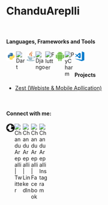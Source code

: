 # ChanduAreplli

<br/>

#### Languages, Frameworks and Tools

<img align="left" alt="Python" width="26px" src="https://raw.githubusercontent.com/github/explore/80688e429a7d4ef2fca1e82350fe8e3517d3494d/topics/python/python.png" />
<img align="left" alt="Dart" width="26px" src="https://lh3.googleusercontent.com/proxy/EHFxqXRWaRE7J4DGITnz71wwaJ6G2zA-kK3IoyX6ZxnaRPhJkTGfE7KQkPMaeK_4F067-K5-f1iZz6d7nPqujeZhuHfoeiVRMq548agc0Nr-PraGBBY" />
<img align="left" alt="Java" width="26px" src="https://raw.githubusercontent.com/github/explore/80688e429a7d4ef2fca1e82350fe8e3517d3494d/topics/java/java.png" />
<img align="left" alt="Django" width="26px" src="https://i0.wp.com/mariopeshev.com/wp-content/uploads/2010/05/1_1OBwwxzJksMv0YDD-XmyBw-e1536939901261.png?fit=1074%2C1164&ssl=1" />
<img align="left" alt="Flutter" width="26px" src="https://cdn.iconscout.com/icon/free/png-512/flutter-2038877-1720090.png" />
<img align="left" alt="Android" width="26px" src="https://raw.githubusercontent.com/github/explore/80688e429a7d4ef2fca1e82350fe8e3517d3494d/topics/android/android.png" />
<img align="left" alt="PyCharm" width="26px" src="https://resources.jetbrains.com/storage/products/pycharm/img/meta/pycharm_logo_300x300.png" />
<img align="left" alt="Visual Studio Code" width="26px" src="https://raw.githubusercontent.com/github/explore/80688e429a7d4ef2fca1e82350fe8e3517d3494d/topics/visual-studio-code/visual-studio-code.png" />

<br/>
<br/>


#### Projects

- [Zest (Webiste & Mobile Apllication)][project_zest]

<br/>


#### Connect with me:

[<img align="left" alt="ChanduArepalli" width="22px" src="https://raw.githubusercontent.com/iconic/open-iconic/master/svg/globe.svg" />][website]
[<img align="left" alt="ChanduArepalli | Twitter" width="22px" src="https://cdn.jsdelivr.net/npm/simple-icons@v3/icons/twitter.svg" />][twitter]
[<img align="left" alt="ChanduArepalli | LinkedIn" width="22px" src="https://cdn.jsdelivr.net/npm/simple-icons@v3/icons/linkedin.svg" />][linkedin]
[<img align="left" alt="ChanduArepalli | Facebook" width="22px" src="https://cdn.jsdelivr.net/npm/simple-icons@v3/icons/facebook.svg" />][facebook]
[<img align="left" alt="ChanduArepalli Instagram" width="22px" src="https://cdn.jsdelivr.net/npm/simple-icons@v3/icons/instagram.svg" />][instagram]

<br />


[website]: http://chanduArepalli.xyz
[twitter]: https://twitter.com/ChanduArepalli_
[instagram]: https://www.instagram.com/chandu_mani_kumar/
[linkedin]: https://www.linkedin.com/in/chandu-arepalli/
[facebook]: https://facebook.com/Arepalli.Chandu

[project_zest]: /projects/zest/
